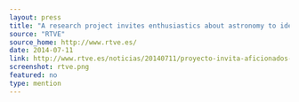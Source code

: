```yaml
---
layout: press
title: "A research project invites enthusiastics about astronomy to identify 1700 pictures taken by astronauts (Spanish)"
source: "RTVE"
source_home: http://www.rtve.es/
date: 2014-07-11
link: http://www.rtve.es/noticias/20140711/proyecto-invita-aficionados-astronomia-identificar-1700-fotos-tomadas-astronautas/970880
screenshot: rtve.png
featured: no
type: mention
---
```


